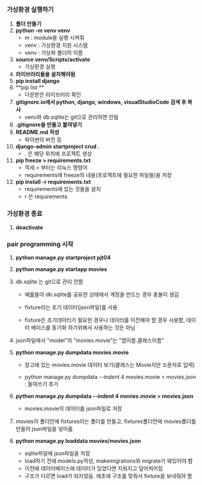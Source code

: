 ### 가상환경 실행하기

1. **폴더 만들기**
2. **python -m venv venv**
   - m : module을 실행 시켜줘
   - venv : 가상환경 지원 시스템
   - venv : 가상화 폴더의 이름
3. **source venv/Scripts/activate**
   - 가상환경 실행
4. **라이브러리들을 설치해야됨**
6. **pip install django**
6. **pip list **
   - 다운받은 라이브러리 확인
7. **gitignore.io에서 python, django, windows, visualStudioCode 검색 후 복사**
   - venv와 db.sqlite는 git으로 관리하면 안됨
8. **.gitignore을 만들고 붙여넣기**
9. **README.md 작성**
   - 파이썬의 버전 등
10. **django-admin startproject crud .**
    - . 은 해당 위치에 프로젝트 생성
11. **pip freeze > requirements.txt**
    - 꺽세 > 부터는 리눅스 명령어
    - requirements에 freeze의 내용(프로젝트에 필요한 파일들)을 저장
12. **pip install -r requirements.txt**
    - requirements에 있는 것들을 설치
    - r 은 requirements



### 가상환경 종료

1. **deactivate**



### pair programming 시작

1. **python manage.py startproject pjt04**

2. **python manage.py startapp movies**

3. db.sqlite 는 git으로 관리 안함

   - 예를들어 db.sqlite를 공유한 상태에서 계정을 만드는 경우 충돌이 생김

   - fixture라는 초기 데이터(json파일)를 사용
   - fixture은 초기데이터가 필요한 경우나 데이터를 이전해야 할 경우 사용함, 데이터 베이스를 동기화 하기위해서 사용하는 것은 아님

4. json파일에서 "model"의 "movies.movie"는 "앱이름.클래스이름"

5. **python manage.py dumpdata movies.movie**

   - 장고에 있는 movies.movie 데이터 보기(클래스는 Movie지만 소문자로 입력)

   - python manage.py dumpdata --indent 4 movies.movie > movies.json : 들여쓰기 추가

6. **python manage.py dumpdata --indent 4 movies.movie > movies.json**

   - movies.movie의 데이터를 json파일로 저장

7. movies의 폴더안에 fixtures라는 폴더를 만들고, fixtures폴더안에 movies폴더를 만들어 json파일을 넣어줌

8. **python manage.py loaddata movies/movies.json**

   - sqlite파일에 json파일을 저장
   - load하기 전에 models.py작성, makemigrations와 migrate가 돼있어야 함
   - 이전에 데이터베이스에 데이터가 있었다면 지워지고 덮어씌어짐
   - 구조가 다르면 load가 되지않음. 애초에 구조를 맞춰서 fixture을 보내줘야 함

